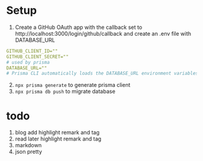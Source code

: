 # Setup
1. Create a GitHub OAuth app with the callback set to http://localhost:3000/login/github/callback and create an .env file with DATABASE_URL
```yaml
GITHUB_CLIENT_ID=""
GITHUB_CLIENT_SECRET=""
# used by prisma
DATABASE_URL=""
# Prisma CLI automatically loads the DATABASE_URL environment variables from the .env file,so .env will support both Prisma and Next.js
```

2. <code>npx prisma generate</code> to generate prisma client
3. <code>npx prisma db push</code> to migrate database

# todo
1. blog add highlight remark and tag
2. read later highlight remark and tag
3. markdown
4. json pretty